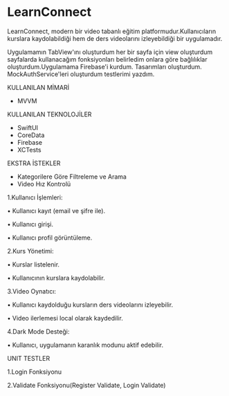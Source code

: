 # LearnConnect
LearnConnect, modern bir video tabanlı eğitim platformudur.Kullanıcıların kurslara kaydolabildiği hem de ders videolarını izleyebildiği bir uygulamadır.

Uygulamamın TabView'ını oluşturdum her bir sayfa için view oluşturdum sayfalarda kullanacağım fonksiyonları belirledim onlara göre bağlılıklar oluşturdum.Uygulamama Firebase'i kurdum. Tasarımları oluşturdum. MockAuthService'leri oluşturdum testlerimi yazdım.

KULLANILAN MİMARİ

- MVVM
  
KULLANILAN TEKNOLOJİLER
- SwiftUI
- CoreData
- Firebase
- XCTests

EKSTRA İSTEKLER
- Kategorilere Göre Filtreleme ve Arama
- Video Hız Kontrolü

1.Kullanıcı İşlemleri:

• Kullanıcı kayıt (email ve şifre ile).

• Kullanıcı girişi.

• Kullanıcı profil görüntüleme.

2.Kurs Yönetimi:

• Kurslar listelenir.

• Kullanıcının kurslara kaydolabilir.

3.Video Oynatıcı:

• Kullanıcı kaydolduğu kursların ders videolarını izleyebilir.

• Video ilerlemesi local olarak kaydedilir.

4.Dark Mode Desteği:

• Kullanıcı, uygulamanın karanlık modunu aktif edebilir.

UNIT TESTLER

1.Login Fonksiyonu

2.Validate Fonksiyonu(Register Validate, Login Validate)

